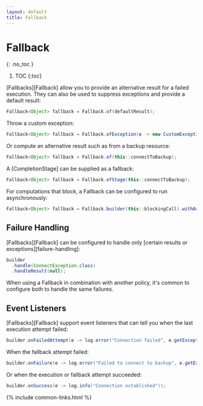 ```yaml
---
layout: default
title: Fallback
---
```


# Fallback
{: .no_toc }

1. TOC
{:toc}

[Fallbacks][Fallback] allow you to provide an alternative result for a failed execution. They can also be used to suppress exceptions and provide a default result:

```java
Fallback<Object> fallback = Fallback.of(defaultResult);
```

Throw a custom exception:

```java
Fallback<Object> fallback = Fallback.ofException(e -> new CustomException(e.getException()));
```

Or compute an alternative result such as from a backup resource:

```java
Fallback<Object> fallback = Fallback.of(this::connectToBackup);
```

A [CompletionStage] can be supplied as a fallback:

```java
Fallback<Object> fallback = Fallback.ofStage(this::connectToBackup);
```

For computations that block, a Fallback can be configured to run asynchronously:

```java
Fallback<Object> fallback = Fallback.builder(this::blockingCall).withAsync().build();
```

## Failure Handling

[Fallbacks][Fallback] can be configured to handle only [certain results or exceptions][failure-handling]:

```java
builder
  .handle(ConnectException.class)
  .handleResult(null);
```

When using a Fallback in combination with another policy, it's common to configure both to handle the same failures.

## Event Listeners

[Fallbacks][Fallback] support event listeners that can tell you when the last execution attempt failed:

```java
builder.onFailedAttempt(e -> log.error("Connection failed", e.getException()))
```

When the fallback attempt failed:

```java
builder.onFailure(e -> log.error("Failed to connect to backup", e.getException()));
```

Or when the execution or fallback attempt succeeded:

```java
builder.onSuccess(e -> log.info("Connection established"));
```

{% include common-links.html %}
